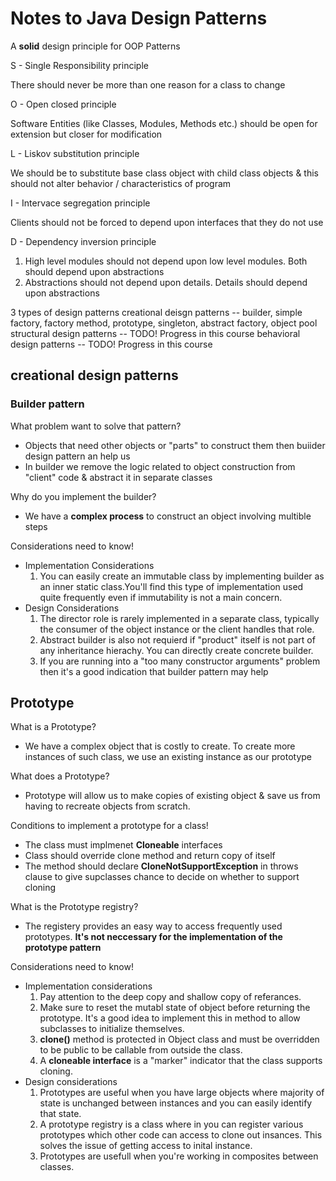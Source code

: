 # Notes to Java Design Patterns

A **solid** design principle for OOP Patterns

S - Single Responsibility principle

  There should never be more than one reason for a class to change

O - Open closed principle

   Software Entities (like Classes, Modules, Methods etc.)
   should be open for extension but closer for modification

L - Liskov substitution principle

  We should be to substitute base class object with child class objects &
  this should not alter behavior / characteristics of program

I - Intervace segregation principle

  Clients should not be forced to depend upon interfaces that they do not use

D - Dependency inversion principle

   1. High level modules should not depend upon low level modules.
      Both should depend upon abstractions
   2. Abstractions should not depend upon details.
      Details should depend upon abstractions

3 types of design patterns
  creational deisgn patterns -- builder, simple factory, factory method, prototype,
                                singleton, abstract factory, object pool
  structural design patterns -- TODO! Progress in this course
  behavioral design patterns -- TODO! Progress in this course

## creational design patterns

### Builder pattern

What problem want to solve that pattern?

- Objects that need other objects or "parts" to construct them
  then buiider design pattern an help us
- In builder we remove the logic related to object construction from
  "client" code & abstract it in separate classes

Why do you implement the builder?

- We have a **complex process** to construct an object involving multible steps

Considerations need to know!

- Implementation Considerations
   1. You can easily create an immutable class by implementing builder as
      an inner static class.You'll find this type of implementation used
      quite frequently even if immutability is not a main concern.
- Design Considerations
   1. The director role is rarely implemented in a separate class,
      typically the consumer of the object instance or the client
      handles that role.
   2. Abstract builder is also not requierd if "product" itself is not
      part of any inheritance hierachy. You can directly create
      concrete builder.
   3. If you are running into a "too many constructor arguments" problem
      then it's a good indication that builder pattern may help

## Prototype

What is a Prototype?

- We have a complex object that is costly to create.
  To create more instances of such class, we use an existing instance as our prototype

What does a Prototype?

- Prototype will allow us to make copies of existing object &
  save us from having to recreate objects from scratch.

Conditions to implement a prototype for a class!

- The class must implmenet **Cloneable** interfaces
- Class should override clone method and return copy of itself
- The method should declare **CloneNotSupportException** in throws
  clause to give supclasses chance to decide on whether to support cloning

What is the Prototype registry?

- The registery provides an easy way to access frequently used prototypes.
  **It's not neccessary for the implementation of the prototype pattern**

Considerations need to know!

- Implementation considerations
  1. Pay attention to the deep copy and shallow copy of referances.
  2. Make sure to reset the mutabl state of object before returning the prototype.
     It's a good idea to implement this in method to allow subclasses to
     initialize themselves.
  3. **clone()** method is protected in Object class and must be overridden to
     be public to be callable from outside the class.
  4. A **cloneable interface** is a "marker" indicator
     that the class supports cloning.
- Design considerations
  1. Prototypes are useful when you have large objects where majority of state
     is unchanged between instances and you can easily identify that state.
  2. A prototype registry is a class where in you can register various prototypes
     which other code can access to clone out insances. This solves the issue of
     getting access to inital instance.
  3. Prototypes are usefull when you're working in composites between classes.

